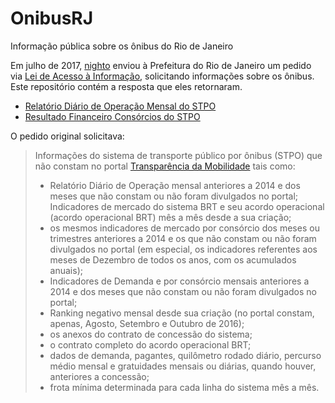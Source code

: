 # OnibusRJ
Informação pública sobre os ônibus do Rio de Janeiro

Em julho de 2017, [nighto](http://github.com/nighto) enviou à Prefeitura do Rio de Janeiro um pedido via [Lei de Acesso à Informação](http://www.planalto.gov.br/ccivil_03/_ato2011-2014/2011/lei/l12527.htm), solicitando informações sobre os ônibus. Este repositório contém a resposta que eles retornaram.

- [Relatório Diário de Operação Mensal do STPO](https://github.com/nighto/OnibusRJ/tree/master/RDO)
- [Resultado Financeiro Consórcios do STPO](https://github.com/nighto/OnibusRJ/tree/master/RFC)

O pedido original solicitava:

> Informações do sistema de transporte público por ônibus (STPO) que não constam no portal [Transparência da Mobilidade](http://www.rio.rj.gov.br/web/transparenciadamobilidade/) tais como:
> - Relatório Diário de Operação mensal anteriores a 2014 e dos meses que não constam ou não foram divulgados no portal; Indicadores de mercado do sistema BRT e seu acordo operacional (acordo operacional BRT) mês a mês desde a sua criação;
> - os mesmos indicadores de mercado por consórcio dos meses ou trimestres anteriores a 2014 e os que não constam ou não foram divulgados no portal (em especial, os indicadores referentes aos meses de Dezembro de todos os anos, com os acumulados anuais);
> - Indicadores de Demanda e por consórcio mensais anteriores a 2014 e dos meses que não constam ou não foram divulgados no portal;
> - Ranking negativo mensal desde sua criação (no portal constam, apenas, Agosto, Setembro e Outubro de 2016);
> - os anexos do contrato de concessão do sistema;
> - o contrato completo do acordo operacional BRT;
> - dados de demanda, pagantes, quilômetro rodado diário, percurso médio mensal e gratuidades mensais ou diárias, quando houver, anteriores a concessão;
> - frota mínima determinada para cada linha do sistema mês a mês.
